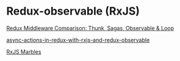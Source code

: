 # Redux-observable (RxJS)

[Redux Middleware Comparison: Thunk, Sagas, Observable & Loop](https://sandstorm.de/de/blog/post/async-redux-middleware-comparison.html)

[async-actions-in-redux-with-rxjs-and-redux-observable](https://dev.to/andrejnaumovski/async-actions-in-redux-with-rxjs-and-redux-observable-efg)

[RxJS Marbles](https://rxmarbles.com/)